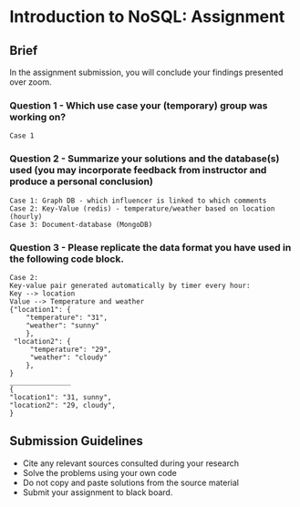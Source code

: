 # Introduction to NoSQL: Assignment

## Brief

In the assignment submission, you will conclude your findings presented over zoom.

### Question 1 - Which use case your (temporary) group was working on?

```
Case 1
```

### Question 2 - Summarize your solutions and the database(s) used (you may incorporate feedback from instructor and produce a personal conclusion)

```
Case 1: Graph DB - which influencer is linked to which comments
Case 2: Key-Value (redis) - temperature/weather based on location (hourly)
Case 3: Document-database (MongoDB)
```

### Question 3 - Please replicate the data format you have used in the following code block.

```
Case 2:
Key-value pair generated automatically by timer every hour:
Key --> location
Value --> Temperature and weather
{"location1": {
    "temperature": "31",
    "weather": "sunny"
    },
 "location2": {
     "temperature": "29",
     "weather": "cloudy"
    },
}
_______________
{
"location1": "31, sunny",
"location2": "29, cloudy",
}
```

## Submission Guidelines

- Cite any relevant sources consulted during your research
- Solve the problems using your own code
- Do not copy and paste solutions from the source material
- Submit your assignment to black board.
